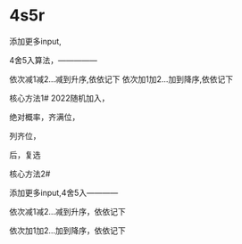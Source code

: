 # 4s5r

添加更多input,

4舍5入算法，—————


依次减1减2…减到升序,依依记下
依次加1加2…加到降序,依依记下

核心方法1#  2022随机加入，

绝对概率，齐满位，

列齐位，

后，复选


核心方法2#

添加更多input,4舍5入————


依次减1减2…减到升序，依依记下


依次加1加2…加到降序，依依记下




